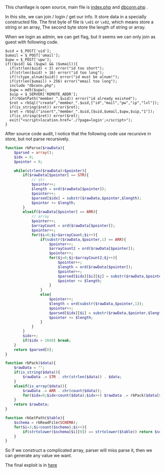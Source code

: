 This chanllage is open source, main file is [index.php](https://github.com/LyleMi/CTF/blob/master/2018/CodeGate/rbSql/index.php) and [dbconn.php](https://github.com/LyleMi/CTF/blob/master/2018/CodeGate/rbSql/dbconn.php) .

In this site, we can join / login / get our info. It store data in a specially constructed file. The first byte of file is ``\x01`` or ``\x02``, which means store a string or an array, The second byte store the length of string or array.

When we login as admin, we can get flag, but it seems we can only join as guest with following code.

```
$uid = $_POST['uid'];
$umail = $_POST['umail'];
$upw = $_POST['upw'];
if(($uid) && ($upw) && ($umail)){
  if(strlen($uid) < 3) error("id too short");
  if(strlen($uid) > 16) error("id too long");
  if(!ctype_alnum($uid)) error("id must be alnum!");
  if(strlen($umail) > 256) error("email too long");
  include "dbconn.php";
  $upw = md5($upw);
  $uip = $_SERVER['REMOTE_ADDR'];
  if(rbGetPath("member_".$uid)) error("id already existed");
  $ret = rbSql("create","member_".$uid,["id","mail","pw","ip","lvl"]);
  if(is_string($ret)) error($ret);
  $ret = rbSql("insert","member_".$uid,[$uid,$umail,$upw,$uip,"1"]);
  if(is_string($ret)) error($ret);
  exit("<script>location.href='./?page=login';</script>");
}
```

After source code audit, I notice that the following code use recursive in store, but not parse recursively.

```php
function rbParse($rawData){
    $parsed = array();
    $idx = 0;
    $pointer = 0;

    while(strlen($rawData)>$pointer){
        if($rawData[$pointer] == STR){
            // str
            $pointer++;
            $length = ord($rawData[$pointer]);
            $pointer++;
            $parsed[$idx] = substr($rawData,$pointer,$length);
            $pointer += $length;
        }
        elseif($rawData[$pointer] == ARR){
            // array
            $pointer++;
            $arrayCount = ord($rawData[$pointer]);
            $pointer++;
            for($i=0;$i<$arrayCount;$i++){
                if(substr($rawData,$pointer,1) == ARR){
                    $pointer++;
                    $arrayCount2 = ord($rawData[$pointer]);
                    $pointer++;
                    for($j=0;$j<$arrayCount2;$j++){
                        $pointer++;
                        $length = ord($rawData[$pointer]);
                        $pointer++;
                        $parsed[$idx][$i][$j] = substr($rawData,$pointer,$length);
                        $pointer += $length;
                    }
                }
                else{
                    $pointer++;
                    $length = ord(substr($rawData,$pointer,1));
                    $pointer++;
                    $parsed[$idx][$i] = substr($rawData,$pointer,$length);
                    $pointer += $length;
                }
            }
        }
        $idx++;
        if($idx > 2048) break;
    }
    return $parsed[0];
}

function rbPack($data){
    $rawData = "";
    if(is_string($data)){
        $rawData .= STR . chr(strlen($data)) . $data;
    }
    elseif(is_array($data)){
        $rawData .= ARR . chr(count($data));
        for($idx=0;$idx<count($data);$idx++) $rawData .= rbPack($data[$idx]);
    }
    return $rawData;
}

function rbGetPath($table){
    $schema = rbReadFile(SCHEMA);
    for($i=3;$i<count($schema);$i++){
        if(strtolower($schema[$i][0]) == strtolower($table)) return $schema[$i][1];
    }
}
```

So if we construct a complicated array, parser will miss parse it, then we can generate any value we want.

The final exploit is in [here](https://github.com/LyleMi/CTF/blob/master/2018/CodeGate/rbSql/exp.py)
